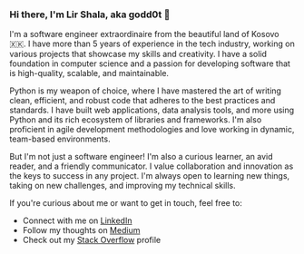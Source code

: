 ### Hi there, I'm Lir Shala, aka godd0t 🙌

I'm a software engineer extraordinaire from the beautiful land of Kosovo 🇽🇰. I have more than 5 years of experience in the tech industry, working on various projects that showcase my skills and creativity. I have a solid foundation in computer science and a passion for developing software that is high-quality, scalable, and maintainable.

Python is my weapon of choice, where I have mastered the art of writing clean, efficient, and robust code that adheres to the best practices and standards. I have built web applications, data analysis tools, and more using Python and its rich ecosystem of libraries and frameworks. I'm also proficient in agile development methodologies and love working in dynamic, team-based environments.

But I'm not just a software engineer! I'm also a curious learner, an avid reader, and a friendly communicator. I value collaboration and innovation as the keys to success in any project. I'm always open to learning new things, taking on new challenges, and improving my technical skills.

If you're curious about me or want to get in touch, feel free to:

* Connect with me on [LinkedIn](https://www.linkedin.com/in/lirim-shala/)
* Follow my thoughts on [Medium](https://medium.com/@lirshala01)
* Check out my [Stack Overflow](https://stackoverflow.com/users/13935231/godd0t) profile

